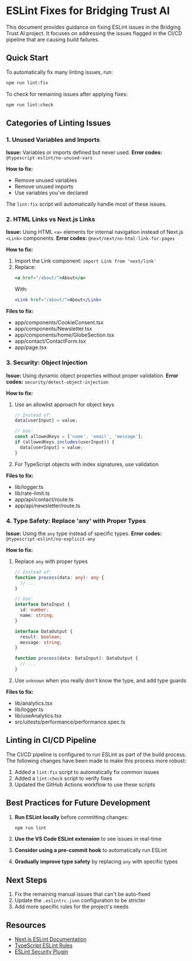 # ESLint Fixes for Bridging Trust AI

This document provides guidance on fixing ESLint issues in the Bridging Trust AI project. It focuses on addressing the issues flagged in the CI/CD pipeline that are causing build failures.

## Quick Start

To automatically fix many linting issues, run:

```bash
npm run lint:fix
```

To check for remaining issues after applying fixes:

```bash
npm run lint:check
```

## Categories of Linting Issues

### 1. Unused Variables and Imports

**Issue:** Variables or imports defined but never used.
**Error codes:** `@typescript-eslint/no-unused-vars`

**How to fix:**
- Remove unused variables
- Remove unused imports
- Use variables you've declared

The `lint:fix` script will automatically handle most of these issues.

### 2. HTML Links vs Next.js Links

**Issue:** Using HTML `<a>` elements for internal navigation instead of Next.js `<Link>` components.
**Error codes:** `@next/next/no-html-link-for-pages`

**How to fix:**
1. Import the Link component: `import Link from 'next/link'`
2. Replace:
   ```jsx
   <a href="/about/">About</a>
   ```
   With:
   ```jsx
   <Link href="/about/">About</Link>
   ```

**Files to fix:**
- app/components/CookieConsent.tsx
- app/components/Newsletter.tsx
- app/components/home/GlobeSection.tsx
- app/contact/ContactForm.tsx
- app/page.tsx

### 3. Security: Object Injection

**Issue:** Using dynamic object properties without proper validation.
**Error codes:** `security/detect-object-injection`

**How to fix:**
1. Use an allowlist approach for object keys
   ```javascript
   // Instead of:
   data[userInput] = value;
   
   // Use:
   const allowedKeys = ['name', 'email', 'message'];
   if (allowedKeys.includes(userInput)) {
     data[userInput] = value;
   }
   ```

2. For TypeScript objects with index signatures, use validation

**Files to fix:**
- lib/logger.ts
- lib/rate-limit.ts
- app/api/contact/route.ts
- app/api/newsletter/route.ts

### 4. Type Safety: Replace 'any' with Proper Types

**Issue:** Using the `any` type instead of specific types.
**Error codes:** `@typescript-eslint/no-explicit-any`

**How to fix:**
1. Replace `any` with proper types
   ```typescript
   // Instead of:
   function process(data: any): any {
     // ...
   }
   
   // Use:
   interface DataInput {
     id: number;
     name: string;
   }
   
   interface DataOutput {
     result: boolean;
     message: string;
   }
   
   function process(data: DataInput): DataOutput {
     // ...
   }
   ```

2. Use `unknown` when you really don't know the type, and add type guards

**Files to fix:**
- lib/analytics.tsx
- lib/logger.ts
- lib/useAnalytics.tsx
- src/uitests/performance/performance.spec.ts

## Linting in CI/CD Pipeline

The CI/CD pipeline is configured to run ESLint as part of the build process. The following changes have been made to make this process more robust:

1. Added a `lint:fix` script to automatically fix common issues
2. Added a `lint:check` script to verify fixes
3. Updated the GitHub Actions workflow to use these scripts

## Best Practices for Future Development

1. **Run ESLint locally** before committing changes:
   ```bash
   npm run lint
   ```

2. **Use the VS Code ESLint extension** to see issues in real-time

3. **Consider using a pre-commit hook** to automatically run ESLint

4. **Gradually improve type safety** by replacing `any` with specific types

## Next Steps

1. Fix the remaining manual issues that can't be auto-fixed
2. Update the `.eslintrc.json` configuration to be stricter
3. Add more specific rules for the project's needs

## Resources

- [Next.js ESLint Documentation](https://nextjs.org/docs/app/api-reference/config/eslint)
- [TypeScript ESLint Rules](https://typescript-eslint.io/rules/)
- [ESLint Security Plugin](https://github.com/eslint-community/eslint-plugin-security) 